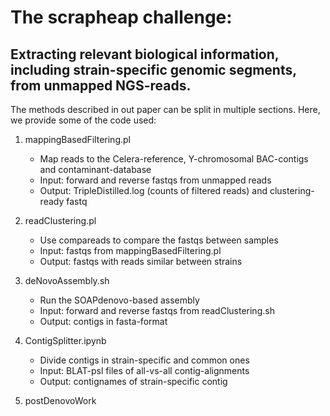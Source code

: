 # The scrapheap challenge:
## Extracting relevant biological information, including strain-specific genomic segments, from unmapped NGS-reads.

The methods described in out paper can be split in multiple sections.
Here, we provide some of the code used:

1. mappingBasedFiltering.pl
    * Map reads to the Celera-reference, Y-chromosomal BAC-contigs and contaminant-database
    * Input: forward and reverse fastqs from unmapped reads
    * Output: TripleDistilled.log (counts of filtered reads) and clustering-ready fastq

1. readClustering.pl
    * Use compareads to compare the fastqs between samples
    * Input: fastqs from mappingBasedFiltering.pl
    * Output: fastqs with reads similar between strains

1. deNovoAssembly.sh
    * Run the SOAPdenovo-based assembly
    * Input: forward and reverse fastqs from readClustering.sh
    * Output: contigs in fasta-format


1. ContigSplitter.ipynb
    * Divide contigs in strain-specific and common ones
    * Input: BLAT-psl files of all-vs-all contig-alignments
    * Output: contignames of strain-specific contig

1. postDenovoWork
